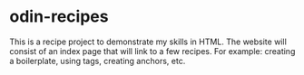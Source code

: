 # odin-recipes

This is a recipe project to demonstrate my skills in HTML.
The website will consist of an index page that will link to a few recipes.
For example: creating a boilerplate, using tags, creating anchors, etc.